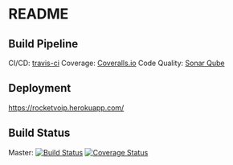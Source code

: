 README
===

Build Pipeline
---

CI/CD: [travis-ci](https://travis-ci.org/rocketvoip/rocketvoip)
Coverage: [Coveralls.io](https://coveralls.io/github/rocketvoip/rocketvoip)
Code Quality: [Sonar Qube](https://sonarqube.com/dashboard/index?id=ch.zhaw.psit4%3Arocketvoip)

Deployment
---

https://rocketvoip.herokuapp.com/

Build Status
---

Master: [![Build Status](https://travis-ci.org/rocketvoip/rocketvoip.svg?branch=master)](https://travis-ci.org/rocketvoip/rocketvoip) [![Coverage Status](https://coveralls.io/repos/github/rocketvoip/rocketvoip/badge.svg?branch=master)](https://coveralls.io/github/rocketvoip/rocketvoip?branch=master)